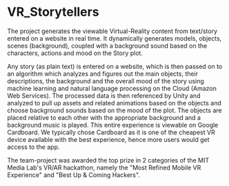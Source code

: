 # VR_Storytellers
The project generates the viewable Virtual-Reality content from text/story entered on a website in real time. It dynamically generates models, objects, scenes (background), coupled with a background sound based on the characters, actions and mood on the Story plot.

Any story (as plain text) is entered on a website, which is then passed on to an algorithm which analyzes and figures out the main objects, their descriptions, the background and the overall mood of the story using machine learning and natural language processing on the Cloud (Amazon Web Services). The processed data is then referenced by Unity and analyzed to pull up assets and related animations based on the objects and choose background sounds based on the mood of the plot. The objects are placed relative to each other with the appropriate background and a background music is played. This entire experience is viewable on Google Cardboard. We typically chose Cardboard as it is one of the cheapest VR device available with the best experience, hence more users would get access to the app.

The team-project was awarded the top prize in 2 categories of the MIT Media Lab's VR/AR hackathon, namely the "Most Refined Mobile VR Experience" and "Best Up & Coming Hackers".
